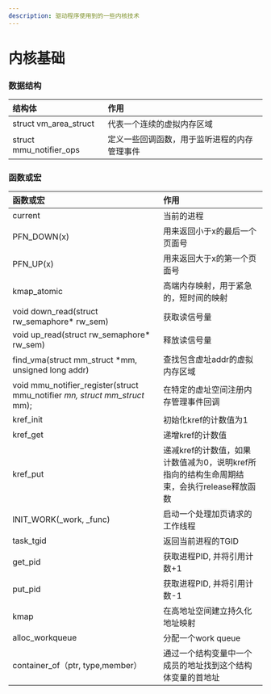 ```yaml
---
description: 驱动程序使用到的一些内核技术
---
```


# 内核基础

### 数据结构

| 结构体 | 作用 |
| :--- | :--- |
| struct vm\_area\_struct | 代表一个连续的虚拟内存区域 |
| struct mmu\_notifier\_ops | 定义一些回调函数，用于监听进程的内存管理事件 |

### 函数或宏

| 函数或宏 | 作用 |
| :--- | :--- |
| current | 当前的进程 |
| PFN\_DOWN\(x\) | 用来返回小于x的最后一个页面号 |
| PFN\_UP\(x\) | 用来返回大于x的第一个页面号 |
| kmap\_atomic | 高端内存映射，用于紧急的，短时间的映射 |
| void down\_read\(struct rw\_semaphore\* rw\_sem\) | 获取读信号量 |
| void up\_read\(struct rw\_semaphore\* rw\_sem\) | 释放读信号量 |
| find\_vma\(struct mm\_struct \*mm, unsigned long addr\) | 查找包含虚址addr的虚拟内存区域 |
| void mmu\_notifier\_register\(struct mmu\_notifier _mn, struct mm\_struct_ mm\); | 在特定的虚址空间注册内存管理事件回调 |
| kref\_init | 初始化kref的计数值为1 |
| kref\_get | 递增kref的计数值 |
| kref\_put | 递减kref的计数值，如果计数值减为0，说明kref所指向的结构生命周期结束，会执行release释放函数 |
| INIT\_WORK\(\_work, \_func\) | 启动一个处理加页请求的工作线程 |
| task\_tgid | 返回当前进程的TGID |
| get\_pid | 获取进程PID, 并将引用计数+1 |
| put\_pid | 获取进程PID, 并将引用计数-1 |
| kmap | 在高地址空间建立持久化地址映射 |
| alloc\_workqueue | 分配一个work queue |
| container\_of（ptr, type,member） | 通过一个结构变量中一个成员的地址找到这个结构体变量的首地址 |

